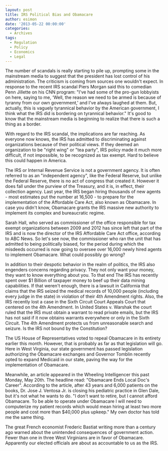 ```yaml
---
layout: post
title: IRS Political Bias and Obamacare
author: esimon
date: '2013-05-22 00:00:00'
categories:
  - Archives
tags:
  - Regulation
  - Policy
  - Economics
  - Legal
---
```

The number of scandals is really starting to pile up, prompting some in the mainstream media to suggest that the president has lost control of his administration. The criticism is coming from sources one wouldn't expect. In response to the recent IRS scandal Piers Morgan said this to comedian Penn Jillette on his CNN program: "I've had some of the pro-gun lobbyists on here, saying to me, ‘Well, the reason we need to be armed is because of tyranny from our own government,' and I've always laughed at them. But, actually, this is vaguely tyrannical behavior by the American government, I think what the IRS did is bordering on tyrannical behavior." It's good to know that the mainstream media is beginning to realize that there is such a thing as a border. 

With regard to the IRS scandal, the implications are far reaching. As everyone now knows, the IRS has admitted to discriminating against organizations because of their political views. If they deemed an organization to be "right wing" or "tea party", IRS policy made it much more difficult, if not impossible, to be recognized as tax exempt. Hard to believe this could happen in America. 

The IRS or Internal Revenue Service is not a government agency. It is often referred to as an "independent agency", like the Federal Reserve, but unlike the Federal Reserve, there is no act of congress that created it. However it does fall under the purview of the Treasury, and it is, in effect, their collection agency. Last year, the IRS began hiring thousands of new agents - most estimates put the number at 16,500 - to prepare for the implementation of the Affordable Care Act, also known as Obamacare. In case you didn't know, Obamacare grants the IRS massive new authority to implement its complex and bureaucratic regime. 

Sarah Hall, who served as commissioner of the office responsible for tax exempt organizations between 2009 and 2012 has since left that part of the IRS and is now the director of the IRS Affordable Care Act office, according to ABC News. So let's see now, the commissioner who ran the unit that has admitted to being politically biased, for the period during which the misdeeds occurred is now going to oversee over 16,000 newly hired agents to implement Obamacare. What could possibly go wrong? 

In addition to their despotic behavior in the realm of politics, the IRS also engenders concerns regarding privacy. They not only want your money, they want to know everything about you. To that end The IRS has recently spent over $1 Billion of taxpayer money to beef up their data mining capabilities. If that weren't enough, there is a lawsuit in California that claims that the IRS seized the medical records of 10,000 people (including every judge in the state) in violation of their 4th Amendment rights. Also, the IRS recently lost a case in the Sixth Circuit Court Appeals Court that centered on the 4th Amendment. In United States v. Warshak the court ruled that the IRS must obtain a warrant to read private emails, but the IRS has not said if it now obtains warrants everywhere or only in the Sixth Circuit. The 4th Amendment protects us from unreasonable search and seizure. Is the IRS not bound by the Constitution? 

The US House of Representatives voted to repeal Obamacare in its entirety earlier this month. However, that is probably as far as that legislation will go. Here in West Virginia, our state government has passed legislation authorizing the Obamacare exchanges and Governor Tomblin recently opted to expand Medicaid in our state, paving the way for the implementation of Obamacare. 

Meanwhile, an article appeared in the Wheeling Intelligencer this past Monday, May 20th. The headline read: "Obamacare Ends Local Doc's Career". According to the article, after 43 years and 6,000 patients on the books, Dr. Jose J. Ventosa Jr. is closing his pediatric practice in Glen Dale, but it's not what he wants to do. "I don't want to retire, but I cannot afford Obamacare. To be able to operate under Obamacare I will need to computerize my patient records which would mean hiring at least two more people and cost more than $40,000 plus upkeep." My own doctor has told me the same thing. 

The great French economist Frederic Bastiat writing more than a century ago warned about the unintended consequences of government action. Fewer than one in three West Virginians are in favor of Obamacare. Apparently our elected officials are about as accountable to us as the IRS. 

